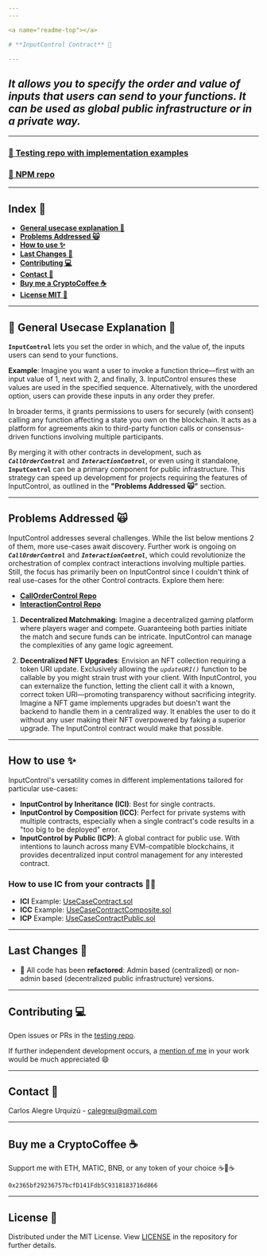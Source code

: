 ```yaml
---
---

<a name="readme-top"></a>

# **InputControl Contract** 📜

---
```


## _It allows you to specify the order and value of inputs that users can send to your functions. It can be used as global public infrastructure or in a private way._

---

### [💽 **Testing repo with implementation examples**](https://github.com/CarlosAlegreUr/InputControl-SmartContract-Testing)

### [💽 **NPM repo**](https://www.npmjs.com/package/input-control-contract)

---

## **Index 📌**

- [**General usecase explanation 🤖**](#general-usecase-explanation)
- [**Problems Addressed 🙀**](#a-problem-that-solves)
- [**How to use ✨**](#how-to-use)
- [**Last Changes 📰**](#last-changes)
- [**Contributing 💻**](#contributing)
- [**Contact 📨**](#contact)
- [**Buy me a CryptoCoffee ☕**](#buy-me-a-cryptocoffee)
- [**License MIT 📜**](#license)

---

<a name="general-usecase-explanation"></a>

## 🤖 **General Usecase Explanation** 🤖

**`InputControl`** lets you set the order in which, and the value of, the inputs users can send to your functions.

**Example**: Imagine you want a user to invoke a function thrice—first with an input value of 1, next with 2, and finally, 3. InputControl ensures these values are used in the specified sequence. Alternatively, with the unordered option, users can provide these inputs in any order they prefer.

In broader terms, it grants permissions to users for securely (with consent) calling any function affecting a state you own on the blockchain. It acts as a platform for agreements akin to third-party function calls or consensus-driven functions involving multiple participants.

By merging it with other contracts in development, such as **_`CallOrderControl`_** and **_`InteractionControl`_**, or even using it standalone, **`InputControl`** can be a primary component for public infrastructure. This strategy can speed up development for projects requiring the features of InputControl, as outlined in the **"Problems Addressed 🙀"** section.

---

<a name="a-problem-that-solves"></a>

## **Problems Addressed** 🙀

InputControl addresses several challenges. While the list below mentions 2 of them, more use-cases await discovery. Further work is ongoing on **_`CallOrderControl`_** and **_`InteractionControl`_**, which could revolutionize the orchestration of complex contract interactions involving multiple parties. Still, the focus has primarily been on InputControl since I couldn't think of real use-cases for the other Control contracts. Explore them here:

- [**CallOrderControl Repo**](https://github.com/CarlosAlegreUr/CallOrderControl-SmartContract-DesignPattern/tree/main)
- [**InteractionControl Repo**](https://github.com/CarlosAlegreUr/InteractionControl-SmartContract)

1. **Decentralized Matchmaking**:
   Imagine a decentralized gaming platform where players wager and compete. Guaranteeing both parties initiate the match and secure funds can be intricate. InputControl can manage the complexities of any game logic agreement.

2. **Decentralized NFT Upgrades**:
   Envision an NFT collection requiring a token URI update. Exclusively allowing the _`updateURI()`_ function to be callable by you might strain trust with your client. With InputControl, you can externalize the function, letting the client call it with a known, correct token URI—promoting transparency without sacrificing integrity. Imagine a NFT game implements upgrades but doesn't want the backend to handle them in a centralized way. It enables the user to do it without any user making their NFT overpowered by faking a superior upgrade. The InputControl contract would make that possible.

---

<a name="how-to-use"></a>

## **How to use** ✨

InputControl's versatility comes in different implementations tailored for particular use-cases:

- **InputControl by Inheritance (ICI)**: Best for single contracts.
- **InputControl by Composition (ICC)**: Perfect for private systems with multiple contracts, especially when a single contract's code results in a "too big to be deployed" error.
- **InputControl by Public (ICP)**: A global contract for public use. With intentions to launch across many EVM-compatible blockchains, it provides decentralized input control management for any interested contract.

### **How to use IC from your contracts** 🧑‍🔧

- **ICI** Example: [UseCaseContract.sol](https://github.com/CarlosAlegreUr/InputControl-SmartContract-Testing/blob/main/contracts/owned/inheritanceVersion/UseCaseContract.sol)
- **ICC** Example: [UseCaseContractComposite.sol](https://github.com/CarlosAlegreUr/InputControl-SmartContract-Testing/blob/main/contracts/owned/compositeVersion/UseCaseContractComposite.sol)
- **ICP** Example: [UseCaseContractPublic.sol](https://github.com/CarlosAlegreUr/InputControl-SmartContract-Testing/blob/main/contracts/public/UseCaseContractPublic.sol)

---

<a name="last-changes"></a>

## Last Changes 📰

- 🔄 All code has been **refactored**: Admin based (centralized) or non-admin based (decentralized public infrastructure) versions.

---

<a name="contributing"></a>

## **Contributing** 💻

Open issues or PRs in the [testing repo](https://github.com/CarlosAlegreUr/InputControl-SmartContract-Testing).

If further independent development occurs, a [mention of me](https://github.com/CarlosAlegreUr) in your work would be much appreciated 😄

---

<a name="contact"></a>

## **Contact** 📨

Carlos Alegre Urquizú - calegreu@gmail.com

---

<a name="buy-me-a-crytocoffee"></a>

## **Buy me a CryptoCoffee** ☕

Support me with ETH, MATIC, BNB, or any token of your choice ☕🧐☕

`0x2365bf29236757bcfD141Fdb5C9318183716d866`

---

<a name="license"></a>

## **License** 📜

Distributed under the MIT License. View [LICENSE](https://github.com/CarlosAlegreUr/InputControl-SmartContract-DesignPattern/blob/main/LICENSE) in the repository for further details.
